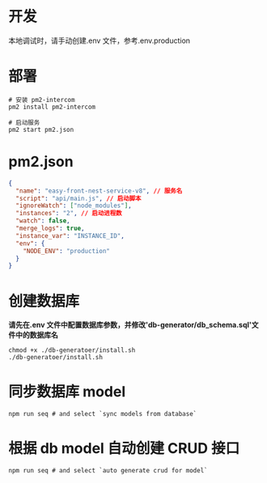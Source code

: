 <!--
 * @Author: leyi leyi@myun.info
 * @Date: 2021-11-25 17:08:33
 * @LastEditors: leyi leyi@myun.info
 * @LastEditTime: 2023-03-24 14:22:01
 * @FilePath: /easy-front-nest-service/README.md
 * @Description:
 *
 * Copyright (c) 2023 by ${git_name_email}, All Rights Reserved.
-->

# 开发

本地调试时，请手动创建.env 文件，参考.env.production

# 部署

```shell
# 安装 pm2-intercom
pm2 install pm2-intercom

# 启动服务
pm2 start pm2.json
```

# pm2.json

```json
{
  "name": "easy-front-nest-service-v8", // 服务名
  "script": "api/main.js", // 启动脚本
  "ignoreWatch": ["node_modules"],
  "instances": "2", // 启动进程数
  "watch": false,
  "merge_logs": true,
  "instance_var": "INSTANCE_ID",
  "env": {
    "NODE_ENV": "production"
  }
}
```

# 创建数据库

**请先在.env 文件中配置数据库参数，并修改'db-generator/db_schema.sql'文件中的数据库名**

```shell
chmod +x ./db-generatoer/install.sh
./db-generatoer/install.sh
```

# 同步数据库 model

```shell
npm run seq # and select `sync models from database`
```

# 根据 db model 自动创建 CRUD 接口

```shell
npm run seq # and select `auto generate crud for model`
```
